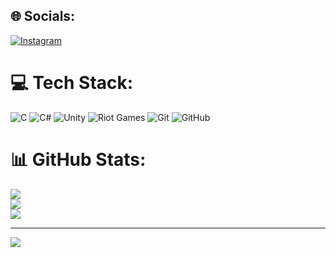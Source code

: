 <!--![header](https://capsule-render.vercel.app/api?type=waving&color=0:E00F00,100:0000FF&height=300&section=header&text=DongHyukHub&fontSize=60&fontColor=FFFFFF)

<h1>Hi there🖐️</h1>

<img src="https://img.shields.io/badge/Python-3776AB?style=for-the-badge&logo=Python&logoColor=white"> <img src="https://img.shields.io/badge/unity-000000?style=for-the-badge&logo=unity&logoColor=white"> 

<a href="https://www.instagram.com/dong.hyuk__/" target="_blank"><img src="https://img.shields.io/badge/Instagram-E4405F?style=for-the-badge&logo=Instagram&logoColor=white"></a> <img src="https://img.shields.io/badge/Gmail-ffffff?style=for-the-badge&logo=gmail&logoColor=#EA4335"/>

![Anurag's GitHub stats](https://github-readme-stats.vercel.app/api?username=dongdonghyuk&show_icons=true&theme=radical)
-->


## 🌐 Socials:
[![Instagram](https://img.shields.io/badge/Instagram-%23E4405F.svg?logo=Instagram&logoColor=white)](https://instagram.com/dong.hyuk__) 

# 💻 Tech Stack:
![C](https://img.shields.io/badge/c-%2300599C.svg?style=for-the-badge&logo=c&logoColor=white) ![C#](https://img.shields.io/badge/c%23-%23239120.svg?style=for-the-badge&logo=csharp&logoColor=white) ![Unity](https://img.shields.io/badge/unity-%23000000.svg?style=for-the-badge&logo=unity&logoColor=white) ![Riot Games](https://img.shields.io/badge/riotgames-D32936.svg?style=for-the-badge&logo=riotgames&logoColor=white) ![Git](https://img.shields.io/badge/git-%23F05033.svg?style=for-the-badge&logo=git&logoColor=white) ![GitHub](https://img.shields.io/badge/github-%23121011.svg?style=for-the-badge&logo=github&logoColor=white)
# 📊 GitHub Stats:
![](https://github-readme-stats.vercel.app/api?username=DongDongHyuk&theme=apprentice&hide_border=false&include_all_commits=true&count_private=true)<br/>
![](https://github-readme-streak-stats.herokuapp.com/?user=DongDongHyuk&theme=apprentice&hide_border=false)<br/>
![](https://github-readme-stats.vercel.app/api/top-langs/?username=DongDongHyuk&theme=apprentice&hide_border=false&include_all_commits=true&count_private=true&layout=compact)

---
[![](https://visitcount.itsvg.in/api?id=DongDongHyuk&icon=7&color=12)](https://visitcount.itsvg.in)

<!-- Proudly created with GPRM ( https://gprm.itsvg.in ) -->
